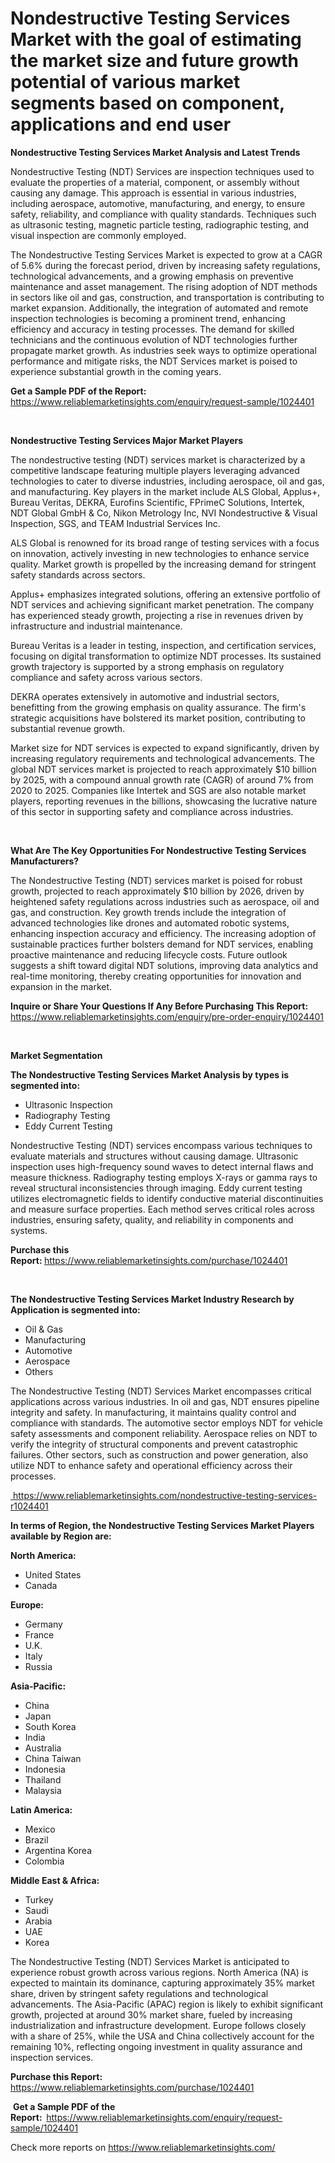 <p><h1>Nondestructive Testing Services Market with the goal of estimating the market size and future growth potential of various market segments based on component, applications and end user</h1></p><p><strong>Nondestructive Testing Services Market Analysis and Latest Trends</strong></p>
<p><p>Nondestructive Testing (NDT) Services are inspection techniques used to evaluate the properties of a material, component, or assembly without causing any damage. This approach is essential in various industries, including aerospace, automotive, manufacturing, and energy, to ensure safety, reliability, and compliance with quality standards. Techniques such as ultrasonic testing, magnetic particle testing, radiographic testing, and visual inspection are commonly employed.</p><p>The Nondestructive Testing Services Market is expected to grow at a CAGR of 5.6% during the forecast period, driven by increasing safety regulations, technological advancements, and a growing emphasis on preventive maintenance and asset management. The rising adoption of NDT methods in sectors like oil and gas, construction, and transportation is contributing to market expansion. Additionally, the integration of automated and remote inspection technologies is becoming a prominent trend, enhancing efficiency and accuracy in testing processes. The demand for skilled technicians and the continuous evolution of NDT technologies further propagate market growth. As industries seek ways to optimize operational performance and mitigate risks, the NDT Services market is poised to experience substantial growth in the coming years.</p></p>
<p><strong>Get a Sample PDF of the Report:&nbsp;</strong> <a href="https://www.reliablemarketinsights.com/enquiry/request-sample/1024401?utm_campaign=2102&utm_medium=2&utm_source=Github&utm_content=ia&utm_term=06032025&utm_id=nondestructive-testing-services">https://www.reliablemarketinsights.com/enquiry/request-sample/1024401</a></p>
<p>&nbsp;</p>
<p><strong>Nondestructive Testing Services Major Market Players</strong></p>
<p><p>The nondestructive testing (NDT) services market is characterized by a competitive landscape featuring multiple players leveraging advanced technologies to cater to diverse industries, including aerospace, oil and gas, and manufacturing. Key players in the market include ALS Global, Applus+, Bureau Veritas, DEKRA, Eurofins Scientific, FPrimeC Solutions, Intertek, NDT Global GmbH & Co, Nikon Metrology Inc, NVI Nondestructive & Visual Inspection, SGS, and TEAM Industrial Services Inc.</p><p>ALS Global is renowned for its broad range of testing services with a focus on innovation, actively investing in new technologies to enhance service quality. Market growth is propelled by the increasing demand for stringent safety standards across sectors.</p><p>Applus+ emphasizes integrated solutions, offering an extensive portfolio of NDT services and achieving significant market penetration. The company has experienced steady growth, projecting a rise in revenues driven by infrastructure and industrial maintenance.</p><p>Bureau Veritas is a leader in testing, inspection, and certification services, focusing on digital transformation to optimize NDT processes. Its sustained growth trajectory is supported by a strong emphasis on regulatory compliance and safety across various sectors.</p><p>DEKRA operates extensively in automotive and industrial sectors, benefitting from the growing emphasis on quality assurance. The firm's strategic acquisitions have bolstered its market position, contributing to substantial revenue growth.</p><p>Market size for NDT services is expected to expand significantly, driven by increasing regulatory requirements and technological advancements. The global NDT services market is projected to reach approximately $10 billion by 2025, with a compound annual growth rate (CAGR) of around 7% from 2020 to 2025. Companies like Intertek and SGS are also notable market players, reporting revenues in the billions, showcasing the lucrative nature of this sector in supporting safety and compliance across industries.</p></p>
<p>&nbsp;</p>
<p><strong>What Are The Key Opportunities For Nondestructive Testing Services Manufacturers?</strong></p>
<p><p>The Nondestructive Testing (NDT) services market is poised for robust growth, projected to reach approximately $10 billion by 2026, driven by heightened safety regulations across industries such as aerospace, oil and gas, and construction. Key growth trends include the integration of advanced technologies like drones and automated robotic systems, enhancing inspection accuracy and efficiency. The increasing adoption of sustainable practices further bolsters demand for NDT services, enabling proactive maintenance and reducing lifecycle costs. Future outlook suggests a shift toward digital NDT solutions, improving data analytics and real-time monitoring, thereby creating opportunities for innovation and expansion in the market.</p></p>
<p><strong>Inquire or Share Your Questions If Any Before Purchasing This Report:</strong> <a href="https://www.reliablemarketinsights.com/enquiry/pre-order-enquiry/1024401?utm_campaign=2102&utm_medium=2&utm_source=Github&utm_content=ia&utm_term=06032025&utm_id=nondestructive-testing-services">https://www.reliablemarketinsights.com/enquiry/pre-order-enquiry/1024401</a></p>
<p>&nbsp;</p>
<p><strong>Market Segmentation</strong></p>
<p><strong>The Nondestructive Testing Services Market Analysis by types is segmented into:</strong></p>
<p><ul><li>Ultrasonic Inspection</li><li>Radiography Testing</li><li>Eddy Current Testing</li></ul></p>
<p><p>Nondestructive Testing (NDT) services encompass various techniques to evaluate materials and structures without causing damage. Ultrasonic inspection uses high-frequency sound waves to detect internal flaws and measure thickness. Radiography testing employs X-rays or gamma rays to reveal structural inconsistencies through imaging. Eddy current testing utilizes electromagnetic fields to identify conductive material discontinuities and measure surface properties. Each method serves critical roles across industries, ensuring safety, quality, and reliability in components and systems.</p></p>
<p><strong>Purchase this Report:&nbsp;</strong><a href="https://www.reliablemarketinsights.com/purchase/1024401?utm_campaign=2102&utm_medium=2&utm_source=Github&utm_content=ia&utm_term=06032025&utm_id=nondestructive-testing-services">https://www.reliablemarketinsights.com/purchase/1024401</a></p>
<p>&nbsp;</p>
<p><strong>The Nondestructive Testing Services Market Industry Research by Application is segmented into:</strong></p>
<p><ul><li>Oil & Gas</li><li>Manufacturing</li><li>Automotive</li><li>Aerospace</li><li>Others</li></ul></p>
<p><p>The Nondestructive Testing (NDT) Services Market encompasses critical applications across various industries. In oil and gas, NDT ensures pipeline integrity and safety. In manufacturing, it maintains quality control and compliance with standards. The automotive sector employs NDT for vehicle safety assessments and component reliability. Aerospace relies on NDT to verify the integrity of structural components and prevent catastrophic failures. Other sectors, such as construction and power generation, also utilize NDT to enhance safety and operational efficiency across their processes.</p></p>
<p><a href="https://www.reliablemarketinsights.com/nondestructive-testing-services-r1024401?utm_campaign=2102&utm_medium=2&utm_source=Github&utm_content=ia&utm_term=06032025&utm_id=nondestructive-testing-services">&nbsp;https://www.reliablemarketinsights.com/nondestructive-testing-services-r1024401</a></p>
<p><strong>In terms of Region, the Nondestructive Testing Services Market Players available by Region are:</strong></p>
<p>
    <p> <strong> North America: </strong>
        <ul>
            <li>United States</li>
            <li>Canada</li>
        </ul>
        </p> 
    <p> <strong> Europe: </strong>
        <ul>
            <li>Germany</li>
            <li>France</li>
            <li>U.K.</li>
            <li>Italy</li>
            <li>Russia</li>
        </ul>
        </p> 
    <p> <strong> Asia-Pacific: </strong>
        <ul>
            <li>China</li>
            <li>Japan</li>
            <li>South Korea</li>
            <li>India</li>
            <li>Australia</li>
            <li>China Taiwan</li>
            <li>Indonesia</li>
            <li>Thailand</li>
            <li>Malaysia</li>
        </ul>
        </p> 
    <p> <strong> Latin America: </strong>
        <ul>
            <li>Mexico</li>
            <li>Brazil</li>
            <li>Argentina Korea</li>
            <li>Colombia</li>
        </ul>
        </p> 
    <p> <strong> Middle East & Africa: </strong>
        <ul>
            <li>Turkey</li>
            <li>Saudi</li>
            <li>Arabia</li>
            <li>UAE</li>
            <li>Korea</li>
        </ul>
    </p>
    </p>
<p><p>The Nondestructive Testing (NDT) Services Market is anticipated to experience robust growth across various regions. North America (NA) is expected to maintain its dominance, capturing approximately 35% market share, driven by stringent safety regulations and technological advancements. The Asia-Pacific (APAC) region is likely to exhibit significant growth, projected at around 30% market share, fueled by increasing industrialization and infrastructure development. Europe follows closely with a share of 25%, while the USA and China collectively account for the remaining 10%, reflecting ongoing investment in quality assurance and inspection services.</p></p>
<p><strong>Purchase this Report: </strong><a href="https://www.reliablemarketinsights.com/purchase/1024401?utm_campaign=2102&utm_medium=2&utm_source=Github&utm_content=ia&utm_term=06032025&utm_id=nondestructive-testing-services">https://www.reliablemarketinsights.com/purchase/1024401</a></p>
<p>&nbsp;<strong>Get a Sample PDF of the Report:&nbsp;&nbsp;</strong><a href="https://www.reliablemarketinsights.com/enquiry/request-sample/1024401?utm_campaign=2102&utm_medium=2&utm_source=Github&utm_content=ia&utm_term=06032025&utm_id=nondestructive-testing-services">https://www.reliablemarketinsights.com/enquiry/request-sample/1024401</a></p>
<p><strong></strong></p>
<p>Check more reports on <a href="https://www.reliablemarketinsights.com/?utm_campaign=2102&utm_medium=2&utm_source=Github&utm_content=ia&utm_term=06032025&utm_id=nondestructive-testing-services">https://www.reliablemarketinsights.com/</a></p>